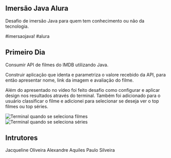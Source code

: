 ## Imersão Java Alura

Desafio de imersão Java para quem tem conhecimento ou não da tecnologia.

#imersaojava! #alura

## Primeiro Dia

Consumir API de filmes do IMDB utilizando Java.

Construir aplicação que identa e parametriza o valore recebido da API, para então apresentar nome, link da imagem e avaliação do filme.

Além do apresentado no vídeo foi feito desafio como configurar e aplicar design nos resultados através do terminal. Também foi adicionado para o usuário classificar o filme e adicionei para selecionar se deseja ver o top filmes ou top séries.

![Terminal quando se seleciona filmes](https://media.discordapp.net/attachments/998703958858137742/998704851649318962/unknown.png?width=766&height=418)
![Terminal quando se seleciona séries](https://media.discordapp.net/attachments/998703958858137742/998704688927080509/unknown.png?width=724&height=418)

## Intrutores

Jacqueline Oliveira
Alexandre Aquiles
Paulo Silveira
